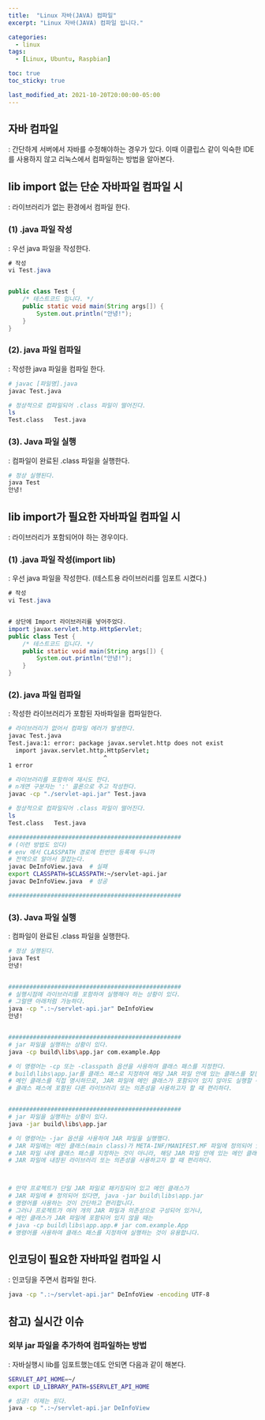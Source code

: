 ```yaml
---
title:  "Linux 자바(JAVA) 컴파일"
excerpt: "Linux 자바(JAVA) 컴파일 입니다."

categories:
  - linux
tags:
  - [Linux, Ubuntu, Raspbian]

toc: true
toc_sticky: true

last_modified_at: 2021-10-20T20:00:00-05:00
---
```


## 자바 컴파일
  : 간단하게 서버에서 자바를 수정해야하는 경우가 있다. 이때 이클립스 같이 익숙한 IDE 를 사용하지 않고 리눅스에서 컴파일하는 방법을 알아본다.

## lib import 없는 단순 자바파일 컴파일 시
  : 라이브러리가 없는 환경에서 컴파일 한다.

### (1) .java 파일 작성
: 우선 java 파일을 작성한다.

```java
# 작성
vi Test.java


public class Test {
    /* 테스트코드 입니다. */
    public static void main(String args[]) {
        System.out.println("안녕!");
    }
}

```

### (2). java 파일 컴파일
  : 작성한 java 파일을 컴파일 한다.

```bash
# javac [파일명].java
javac Test.java

# 정상적으로 컴파일되어 .class 파일이 떨어진다.
ls
Test.class   Test.java

```

### (3). Java 파일 실행 
  : 컴파일이 완료된 .class 파일을 실행한다.

```bash
# 정상 실행된다.
java Test
안녕!

```


## lib import가 필요한 자바파일 컴파일 시
  : 라이브러리가 포함되어야 하는 경우이다.

### (1) .java 파일 작성(import lib)
: 우선 java 파일을 작성한다. (테스트용 라이브러리를 임포트 시켰다.)

```java
# 작성
vi Test.java


# 상단에 Import 라이브러리를 넣어주었다.
import javax.servlet.http.HttpServlet;
public class Test {
    /* 테스트코드 입니다. */
    public static void main(String args[]) {
        System.out.println("안녕!");
    }
}

```

### (2). java 파일 컴파일
  : 작성한 라이브러리가 포함된 자바파일을 컴파일한다.

```bash
# 라이브러리가 없어서 컴파일 에러가 발생한다.
javac Test.java
Test.java:1: error: package javax.servlet.http does not exist
  import javax.servlet.http.HttpServlet;
                           ^
1 error

```
  
```bash
# 라이브러리를 포함하여 재시도 한다.
# n개면 구분자는 ':' 콜론으로 주고 작성한다.
javac -cp "./servlet-api.jar" Test.java

# 정상적으로 컴파일되어 .class 파일이 떨어진다.
ls
Test.class   Test.java

#################################################
# (이런 방법도 있다)
# env 에서 CLASSPATH 경로에 한번만 등록해 두니까
# 전역으로 알아서 잘잡는다.
javac DeInfoView.java  # 실패
export CLASSPATH=$CLASSPATH:~/servlet-api.jar
javac DeInfoView.java  # 성공

#################################################

```

### (3). Java 파일 실행 
  : 컴파일이 완료된 .class 파일을 실행한다.

```bash
# 정상 실행된다.
java Test
안녕!


#################################################
# 실행시점에 라이브러리를 포함하여 실행해야 하는 상황이 있다.
# 그럴땐 아래처럼 가능하다.
java -cp ".:~/servlet-api.jar" DeInfoView
안녕!


#################################################
# jar 파일을 실행하는 상황이 있다.
java -cp build\libs\app.jar com.example.App

# 이 명령어는 -cp 또는 -classpath 옵션을 사용하여 클래스 패스를 지정한다. 
# build\libs\app.jar를 클래스 패스로 지정하여 해당 JAR 파일 안에 있는 클래스를 찾는다. 
# 메인 클래스를 직접 명시하므로, JAR 파일에 메인 클래스가 포함되어 있지 않아도 실행할 수 있다.
# 클래스 패스에 포함된 다른 라이브러리 또는 의존성을 사용하고자 할 때 편리하다.


#################################################
# jar 파일을 실행하는 상황이 있다.
java -jar build\libs\app.jar

# 이 명령어는 -jar 옵션을 사용하여 JAR 파일을 실행행다. 
# JAR 파일에는 메인 클래스(main class)가 META-INF/MANIFEST.MF 파일에 정의되어 있어야 한다.
# JAR 파일 내에 클래스 패스를 지정하는 것이 아니라, 해당 JAR 파일 안에 있는 메인 클래스를 실행한다. 
# JAR 파일에 내장된 라이브러리 또는 의존성을 사용하고자 할 때 편리하다. 



# 만약 프로젝트가 단일 JAR 파일로 패키징되어 있고 메인 클래스가 
# JAR 파일에 # 정의되어 있다면, java -jar build\libs\app.jar 
# 명령어를 사용하는 것이 간단하고 편리합니다.
# 그러나 프로젝트가 여러 개의 JAR 파일과 의존성으로 구성되어 있거나, 
# 메인 클래스가 JAR 파일에 포함되어 있지 않을 때는 
# java -cp build\libs\app.app.# jar com.example.App 
# 명령어를 사용하여 클래스 패스를 지정하여 실행하는 것이 유용합니다.

```


## 인코딩이 필요한 자바파일 컴파일 시
  : 인코딩을 주면서 컴파일 한다.

```bash
java -cp ".:~/servlet-api.jar" DeInfoView -encoding UTF-8

```

## 참고) 실시간 이슈
### 외부 jar 파일을 추가하여 컴파일하는 방법
  : 자바실행시 lib를 임포트했는데도 안되면 다음과 같이 해본다.

```bash
SERVLET_API_HOME=~/
export LD_LIBRARY_PATH=$SERVLET_API_HOME

# 성공! 이제는 된다.
java -cp ".:~/servlet-api.jar DeInfoView

```

